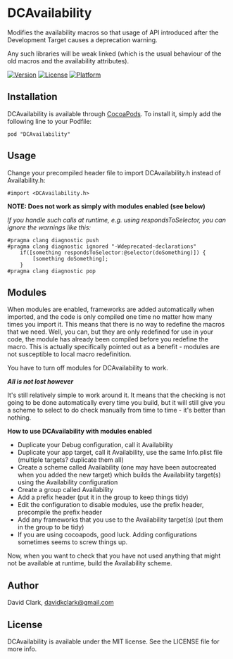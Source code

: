 # DCAvailability

Modifies the availability macros so that usage of API introduced after the Development Target causes a deprecation warning.

Any such libraries will be weak linked (which is the usual behaviour of the old macros and the availability attributes).

[![Version](https://img.shields.io/cocoapods/v/DCAvailability.svg?style=flat)](http://cocoapods.org/pods/DCAvailability)
[![License](https://img.shields.io/cocoapods/l/DCAvailability.svg?style=flat)](http://cocoapods.org/pods/DCAvailability)
[![Platform](https://img.shields.io/cocoapods/p/DCAvailability.svg?style=flat)](http://cocoapods.org/pods/DCAvailability)

## Installation

DCAvailability is available through [CocoaPods](http://cocoapods.org). To install
it, simply add the following line to your Podfile:

    pod "DCAvailability"

## Usage

Change your precompiled header file to import DCAvailability.h instead of Availability.h:

    #import <DCAvailability.h>

**NOTE: Does not work as simply with modules enabled (see below)**

*If you handle such calls at runtime, e.g. using respondsToSelector, you can ignore the warnings like this:*

    #pragma clang diagnostic push
    #pragma clang diagnostic ignored "-Wdeprecated-declarations"
        if([something respondsToSelector:@selector(doSomething)]) {
            [something doSomething];
        }
    #pragma clang diagnostic pop

## Modules

When modules are enabled, frameworks are added automatically when imported, and the code is only compiled one time no matter how many times you import it. This means that there is no way to redefine the macros that we need. Well, you can, but they are only redefined for use in your code, the module has already been compiled before you redefine the macro. This is actually specifically pointed out as a benefit - modules are not susceptible to local macro redefinition.

You have to turn off modules for DCAvailability to work.

***All is not lost however***

It's still relatively simple to work around it. It means that the checking is not going to be done automatically every time you build, but it will still give you a scheme to select to do check manually from time to time - it's better than nothing.

**How to use DCAvailability with modules enabled**

* Duplicate your Debug configuration, call it Availability
* Duplicate your app target, call it Availability, use the same Info.plist file (multiple targets? duplicate them all)
* Create a scheme called Availability (one may have been autocreated when you added the new target) which builds the Availability target(s) using the Availability configuration
* Create a group called Availability
* Add a prefix header (put it in the group to keep things tidy)
* Edit the configuration to disable modules, use the prefix header, precompile the prefix header
* Add any frameworks that you use to the Availability target(s) (put them in the group to be tidy)
* If you are using cocoapods, good luck. Adding configurations sometimes seems to screw things up.

Now, when you want to check that you have not used anything that might not be available at runtime, build the Availability scheme.

## Author

David Clark, davidkclark@gmail.com

## License

DCAvailability is available under the MIT license. See the LICENSE file for more info.
